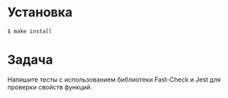 # Установка
```bash
$ make install
```
# Задача 
Напишите тесты с использованием библиотеки Fast-Check и Jest для проверки свойств функций.